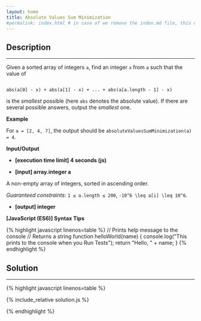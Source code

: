 ```yaml
---
layout: home
title: Absolute Values Sum Minimization
#permalink: index.html # in case of we remove the index.md file, this doc will be the index page
---
```


<div class="row">
<div class="columnStmt" markdown="1">

## Description
------

Given a sorted array of integers <code>a</code>, find an integer <code>x</code> from <code>a</code> such that the value of

<code>
abs(a[0] - x) + abs(a[1] - x) + ... + abs(a[a.length - 1] - x)
</code>

is the *smallest* possible (here <code>abs</code> denotes the absolute value).
If there are several possible answers, output the *smallest* one.


**Example**

For <code>a = [2, 4, 7]</code>, the output should be
<code>absoluteValuesSumMinimization(a) = 4</code>.


**Input/Output**

* **[execution time limit] 4 seconds (js)**

* **[input] array.integer a**

A non-empty array of integers, sorted in ascending order.

*Guaranteed constraints*:
<code>1 ≤ a.length ≤ 200</code>,
<code type='math/tex'>-10^6 \leq a[i] \leq 10^6</code>.

* **[output] integer**


**[JavaScript (ES6)] Syntax Tips**

{% highlight javascript linenos=table %}
// Prints help message to the console
// Returns a string
function helloWorld(name) {
    console.log("This prints to the console when you Run Tests");
    return "Hello, " + name;
}
{% endhighlight %}

</div>
<div class="columnSol" markdown="1">

## Solution
------

{% highlight javascript linenos=table %}

{% include_relative solution.js %}

{% endhighlight %}

</div>
</div>